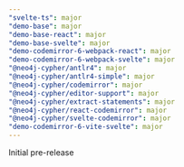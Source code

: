 ```yaml
---
"svelte-ts": major
"demo-base": major
"demo-base-react": major
"demo-base-svelte": major
"demo-codemirror-6-webpack-react": major
"demo-codemirror-6-webpack-svelte": major
"@neo4j-cypher/antlr4": major
"@neo4j-cypher/antlr4-simple": major
"@neo4j-cypher/codemirror": major
"@neo4j-cypher/editor-support": major
"@neo4j-cypher/extract-statements": major
"@neo4j-cypher/react-codemirror": major
"@neo4j-cypher/svelte-codemirror": major
"demo-codemirror-6-vite-svelte": major
---
```


Initial pre-release
